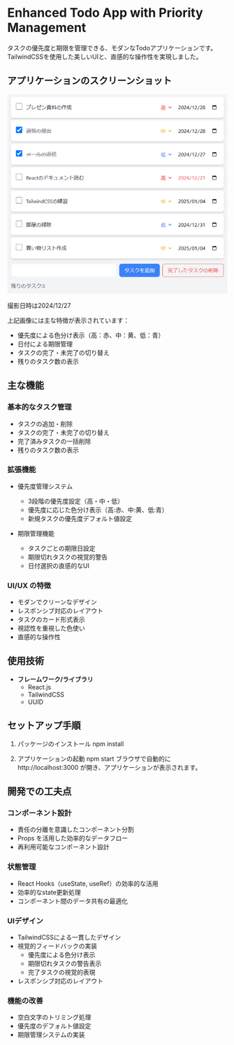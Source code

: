 # Enhanced Todo App with Priority Management

タスクの優先度と期限を管理できる、モダンなTodoアプリケーションです。
TailwindCSSを使用した美しいUIと、直感的な操作性を実現しました。

## アプリケーションのスクリーンショット
![Todo App Screenshot](./react-priority-todo-app-ss.PNG)

撮影日時は2024/12/27

上記画像には主な特徴が表示されています：
- 優先度による色分け表示（高：赤、中：黄、低：青）
- 日付による期限管理
- タスクの完了・未完了の切り替え
- 残りのタスク数の表示

## 主な機能

### 基本的なタスク管理
- タスクの追加・削除
- タスクの完了・未完了の切り替え
- 完了済みタスクの一括削除
- 残りのタスク数の表示

### 拡張機能
- 優先度管理システム
  - 3段階の優先度設定（高・中・低）
  - 優先度に応じた色分け表示（高:赤、中:黄、低:青）
  - 新規タスクの優先度デフォルト値設定

- 期限管理機能
  - タスクごとの期限日設定
  - 期限切れタスクの視覚的警告
  - 日付選択の直感的なUI

### UI/UX の特徴
- モダンでクリーンなデザイン
- レスポンシブ対応のレイアウト
- タスクのカード形式表示
- 視認性を重視した色使い
- 直感的な操作性

## 使用技術

- **フレームワーク/ライブラリ**
  - React.js
  - TailwindCSS
  - UUID

## セットアップ手順

1. パッケージのインストール
npm install

2. アプリケーションの起動
npm start
ブラウザで自動的に http://localhost:3000 が開き、アプリケーションが表示されます。

## 開発での工夫点

### コンポーネント設計
- 責任の分離を意識したコンポーネント分割
- Props を活用した効率的なデータフロー
- 再利用可能なコンポーネント設計

### 状態管理
- React Hooks（useState, useRef）の効率的な活用
- 効率的なstate更新処理
- コンポーネント間のデータ共有の最適化

### UIデザイン
- TailwindCSSによる一貫したデザイン
- 視覚的フィードバックの実装
  - 優先度による色分け表示
  - 期限切れタスクの警告表示
  - 完了タスクの視覚的表現
- レスポンシブ対応のレイアウト

### 機能の改善
- 空白文字のトリミング処理
- 優先度のデフォルト値設定
- 期限管理システムの実装
